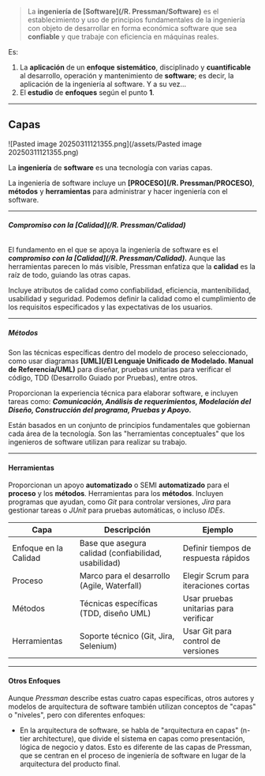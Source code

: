 > La **ingeniería de [Software](/R. Pressman/Software)** es el establecimiento y uso de principios fundamentales de la ingeniería con objeto de desarrollar en forma económica software que sea **confiable** y que trabaje con eficiencia en máquinas reales.

Es: 

1. La **aplicación** de un **enfoque** **sistemático**, disciplinado y **cuantificable** al desarrollo, operación y mantenimiento de **software**; es decir, la aplicación de la ingeniería al software. Y a su vez... 
2. El **estudio** de **enfoques** según el punto **1**.
****
## **Capas**

![Pasted image 20250311121355.png](/assets/Pasted image 20250311121355.png)

La **ingeniería** de **software** es una tecnología con varias capas. 

La ingeniería de software incluye un **[PROCESO](/R. Pressman/PROCESO)**, **métodos** y **herramientas** para administrar y hacer ingeniería con el software.
****
###### **Compromiso con la [Calidad](/R. Pressman/Calidad)**
El fundamento en el que se apoya la ingeniería de software es el ***compromiso con la [Calidad](/R. Pressman/Calidad).*** Aunque las herramientas parecen lo más visible, Pressman enfatiza que la **calidad** es la raíz de todo, guiando las otras capas.

Incluye atributos de calidad como confiabilidad, eficiencia, mantenibilidad, usabilidad y seguridad. Podemos definir la calidad como el cumplimiento de los requisitos especificados y las expectativas de los usuarios.
****
##### **Métodos**
Son las técnicas específicas dentro del modelo de proceso seleccionado, como usar diagramas **[UML](/El Lenguaje Unificado de Modelado. Manual de Referencia/UML)** para diseñar, pruebas unitarias para verificar el código, TDD (Desarrollo Guiado por Pruebas), entre otros. 

Proporcionan la experiencia técnica para elaborar software, e incluyen tareas como:
	***Comunicación, Análisis de requerimientos, Modelación del Diseño, Construcción del programa, Pruebas y Apoyo.***

Están basados en un conjunto de principios fundamentales que gobiernan cada área de la tecnología. Son las "herramientas conceptuales" que los ingenieros de software utilizan para realizar su trabajo.
****
#### **Herramientas**
Proporcionan un apoyo **automatizado** o SEMI **automatizado** para el **proceso** y los **métodos**. Herramientas para los **métodos**.
Incluyen programas que ayudan, como *Git* para controlar versiones, *Jira* para gestionar tareas o *JUnit* para pruebas automáticas, o incluso *IDEs*.

| **Capa**              | **Descripción**                                      | **Ejemplo**                           |
| --------------------- | ---------------------------------------------------- | ------------------------------------- |
| Enfoque en la Calidad | Base que asegura calidad (confiabilidad, usabilidad) | Definir tiempos de respuesta rápidos  |
| Proceso               | Marco para el desarrollo (Agile, Waterfall)          | Elegir Scrum para iteraciones cortas  |
| Métodos               | Técnicas específicas (TDD, diseño UML)               | Usar pruebas unitarias para verificar |
| Herramientas          | Soporte técnico (Git, Jira, Selenium)                | Usar Git para control de versiones    |
****
#### **Otros Enfoques**
Aunque *Pressman* describe estas cuatro capas específicas, otros autores y modelos de arquitectura de software también utilizan conceptos de "capas" o "niveles", pero con diferentes enfoques:

- En la arquitectura de software, se habla de "arquitectura en capas" (n-tier architecture), que divide el sistema en capas como presentación, lógica de negocio y datos. Esto es diferente de las capas de Pressman, que se centran en el proceso de ingeniería de software en lugar de la arquitectura del producto final.
